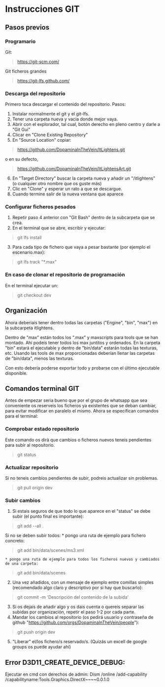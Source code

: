 # Instrucciones GIT

## Pasos previos

### Programario

Git:
> https://git-scm.com/

Git ficheros grandes
> https://git-lfs.github.com/

### Descarga del repositorio

Primero toca descargar el contenido del repositorio. Pasos:

1. Instalar normalmente el git y el git-lfs.
2. Tener una carpeta nueva y vacia donde mejor vaya.
3. Abrir con el explorador, tal cual, botón derecho en pleno centro y darle a "Git Gui"
4. Clicar en "Clone Existing Repository"
5. En "Source Location" copiar:

> https://github.com/DopaminaInTheVein/ItLightens.git

o en su defecto,

> https://github.com/DopaminaInTheVein/ItLightensArt.git

6. En "Target Directory" buscar la carpeta nueva y añadir un "/itlightens" (o cualquier otro nombre que os guste más)
7. Clic en "Clone" y esperar un rato a que se descargue.
8. Cuando termine salir de la nueva ventana que aparece

### Configurar ficheros pesados
1. Repetir paso 4 anterior con "Git Bash" dentro de la subcarpeta que se crea.
2. En el terminal que se abre, escribir y ejecutar:

> git lfs install

3. Para cada tipo de fichero que vaya a pesar bastante (por ejemplo el escenario.max):

> git lfs track "*.max"
	
### En caso de clonar el repositorio de programación

En el terminal ejecutar un:
> git checkout dev

## Organización

Ahora deberiais tener dentro todas las carpetas ("Engine", "bin", "max") en la subcarpeta itlightens.

Dentro de "max" están todos los ".max" y maxscripts para tools que se han montado. Ahí podeis tener todos los max juntitos y ordenados.
En la carpeta "bin" estará el ejecutable y dentro de "bin/data" estarán todas las texturas, etc.
Usando las tools de max proporcionadas deberían llenar las carpetas de "bin/data", menos las texturas.

Con esto debería poderse exportar todo y probarse con el último ejecutable disponible.

## Comandos terminal GIT

Antes de empezar seria bueno que por el grupo de whatsapp que sea conveniente os reserveis los ficheros ya existentes que se deban cambiar, para evitar modificar en paralelo el mismo.
Ahora se especifican comandos para el terminal:

### Comprobar estado repositorio
Este comando os dirà que cambios o ficheros nuevos teneis pendientes para subir al repositorio.
> git status

### Actualizar repositorio
Si no teneis cambios pendientes de subir, podreis actualizar sin problemas.
> git pull origin dev

### Subir cambios
1. Si estais seguros de que todo lo que aparece en el "status" se debe subir (el punto final es importante):

> git add --all .

Si no se deben subir todos:
	* pongo una ruta de ejemplo para fichero concreto:

> git add bin/data/scenes/ms3.xml

	* pongo una ruta de ejemplo para todos los ficheros nuevos y cambiados de una carpeta:

> git add bin/data/scenes

2. Una vez añadidos, con un mensaje de ejemplo entre comillas simples (recomendado algo claro y descriptivo por si hay que buscarlo):

> git commit -m 'Descripción del contenido de la subida'

3. Si os dejais de añadir algo y os dais cuenta o quereis separar las subidas por organización, repetir el paso 1-2 por cada parte.
4. Mandar los cambios al repositorio (os pedirá usuario y contraseña de github "https://github.com/orgs/DopaminaInTheVein/people"):

> git push origin dev

5. "Liberar" el/los fichero/s reservado/s. (Quizás un excell de google groups os puede ayudar ahí)


Error D3D11_CREATE_DEVICE_DEBUG:
--------------------
Ejecutar en cmd con derechos de admin:
Dism /online /add-capability /capabilityname:Tools.Graphics.DirectX~~~~0.0.1.0